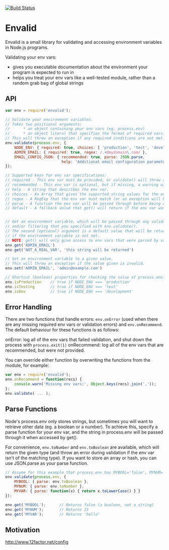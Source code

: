 [![Build Status](https://secure.travis-ci.org/af/envalid.png)](http://travis-ci.org/af/envalid)

# Envalid

Envalid is a small library for validating and accessing environment variables in
Node.js programs.

Validating your env vars:

* gives you executable documentation about the environment your program is expected to run in
* helps you treat your env vars like a well-tested module, rather than a random grab bag of global strings


## API

```js
var env = require('envalid');

// Validate your environment variables.
// Takes two positional arguments:
//      * an object containing your env vars (eg. process.env)
//      * an object literal that specifies the format of required vars.
// This will throw an exception if any required conditions are not met.
env.validate(process.env, {
    NODE_ENV: { required: true, choices: [ 'production', 'test', 'development' ] },
    ADMIN_EMAIL: { required: true, regex: /.+@mydomain\.com/ },
    EMAIL_CONFIG_JSON: { recommended: true, parse: JSON.parse,
                         help: 'Additional email configuration parameters' }
});

// Supported keys for env var specifications:
// required - This env var must be provided, or validate() will throw an exception
// recommended - This env var is optional, but if missing, a warning will be logged
// help - A string that describes the env var.
// choices - An Array that gives the supported string values for the env var.
// regex - A RegExp that the env var must match (or an exception will be thrown)
// parse - A function the env var will be passed through before being accessed with get()
// default - A fallback value that get() will return if the env var wasn't specified


// Get an environment variable, which will be passed through any validation
// and/or filtering that you specified with env.validate().
// The second (optional) argument is a default value that will be returned
// if the environment variable is not set.
// NOTE: get() will only give access to env vars that were parsed by validate() or set()
env.get('ADMIN_EMAIL')
env.get('NOT_A_REAL_VAR', 'this string will be returned')

// Set an environment variable to a given value.
// This will throw an exception if the value given is invalid.
env.set('ADMIN_EMAIL', 'admin@example.com')

// Shortcut (boolean) properties for checking the value of process.env.NODE_ENV
env.isProduction    // true if NODE_ENV === 'production'
env.isTesting       // true if NODE_ENV === 'test'
env.isDev           // true if NODE_ENV === 'development'
```


## Error Handling

There are two functions that handle errors: `env.onError` (used when there are any missing
required env vars or validation errors) and `env.onRecommend`. The default behaviour for these
functions is as follows:

onError: log all of the env vars that failed validation, and shut down the process with `process.exit(1)`
onRecommend: log all of the env vars that are recommended, but were not provided.

You can override either function by overwriting the functions from the module, for example:

```js
var env = require('envalid');
env.onRecommend = function(recs) {
    console.warn('Missing env vars:', Object.keys(recs).join(','));
};
env.validate( ... );
```


## Parse Functions

Node's process.env only stores strings, but sometimes you will want to retrieve other data
(eg. a boolean or a number). To achieve this, specify a parse function for your env var, and
the string in process.env will be passed through it when accessed by get().

For convenience, `env.toNumber` and `env.toBoolean` are available, which will return the
given type (and throw an error during validation if the env var isn't of the matching type).
If you want to store an array or hash, you can use JSON.parse as your parse function.

```js
// Assume for this example that process.env has MYBOOL='false', MYNUM='23', MYVAR='Hello'
env.validate(process.env, {
    MYBOOL: { parse: env.toBoolean },
    MYNUM: { parse: env.toNumber },
    MYVAR: { parse: function(x) { return x.toLowerCase() } }
});

env.get('MYBOOL');      // Returns false (a boolean, not a string)
env.get('MYNUM');       // Returns 23
env.get('MYVAR');       // Returns 'hello'
```


## Motivation

http://www.12factor.net/config
